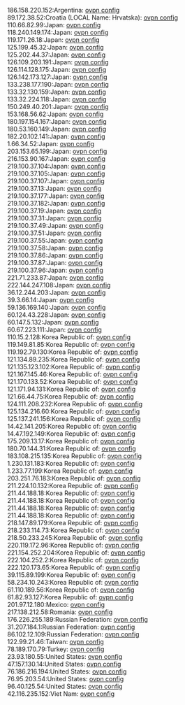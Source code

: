 186.158.220.152:Argentina: [ovpn config](vpn/186_158_220_152.ovpn)  
89.172.38.52:Croatia (LOCAL Name: Hrvatska): [ovpn config](vpn/89_172_38_52.ovpn)  
110.66.82.99:Japan: [ovpn config](vpn/110_66_82_99.ovpn)  
118.240.149.174:Japan: [ovpn config](vpn/118_240_149_174.ovpn)  
119.171.26.18:Japan: [ovpn config](vpn/119_171_26_18.ovpn)  
125.199.45.32:Japan: [ovpn config](vpn/125_199_45_32.ovpn)  
125.202.44.37:Japan: [ovpn config](vpn/125_202_44_37.ovpn)  
126.109.203.191:Japan: [ovpn config](vpn/126_109_203_191.ovpn)  
126.114.128.175:Japan: [ovpn config](vpn/126_114_128_175.ovpn)  
126.142.173.127:Japan: [ovpn config](vpn/126_142_173_127.ovpn)  
133.238.177.190:Japan: [ovpn config](vpn/133_238_177_190.ovpn)  
133.32.130.159:Japan: [ovpn config](vpn/133_32_130_159.ovpn)  
133.32.224.118:Japan: [ovpn config](vpn/133_32_224_118.ovpn)  
150.249.40.201:Japan: [ovpn config](vpn/150_249_40_201.ovpn)  
153.168.56.62:Japan: [ovpn config](vpn/153_168_56_62.ovpn)  
180.197.154.167:Japan: [ovpn config](vpn/180_197_154_167.ovpn)  
180.53.160.149:Japan: [ovpn config](vpn/180_53_160_149.ovpn)  
182.20.102.141:Japan: [ovpn config](vpn/182_20_102_141.ovpn)  
1.66.34.52:Japan: [ovpn config](vpn/1_66_34_52.ovpn)  
203.153.65.199:Japan: [ovpn config](vpn/203_153_65_199.ovpn)  
216.153.90.167:Japan: [ovpn config](vpn/216_153_90_167.ovpn)  
219.100.37.104:Japan: [ovpn config](vpn/219_100_37_104.ovpn)  
219.100.37.105:Japan: [ovpn config](vpn/219_100_37_105.ovpn)  
219.100.37.107:Japan: [ovpn config](vpn/219_100_37_107.ovpn)  
219.100.37.13:Japan: [ovpn config](vpn/219_100_37_13.ovpn)  
219.100.37.177:Japan: [ovpn config](vpn/219_100_37_177.ovpn)  
219.100.37.182:Japan: [ovpn config](vpn/219_100_37_182.ovpn)  
219.100.37.19:Japan: [ovpn config](vpn/219_100_37_19.ovpn)  
219.100.37.31:Japan: [ovpn config](vpn/219_100_37_31.ovpn)  
219.100.37.49:Japan: [ovpn config](vpn/219_100_37_49.ovpn)  
219.100.37.51:Japan: [ovpn config](vpn/219_100_37_51.ovpn)  
219.100.37.55:Japan: [ovpn config](vpn/219_100_37_55.ovpn)  
219.100.37.58:Japan: [ovpn config](vpn/219_100_37_58.ovpn)  
219.100.37.86:Japan: [ovpn config](vpn/219_100_37_86.ovpn)  
219.100.37.87:Japan: [ovpn config](vpn/219_100_37_87.ovpn)  
219.100.37.96:Japan: [ovpn config](vpn/219_100_37_96.ovpn)  
221.71.233.87:Japan: [ovpn config](vpn/221_71_233_87.ovpn)  
222.144.247.108:Japan: [ovpn config](vpn/222_144_247_108.ovpn)  
36.12.244.203:Japan: [ovpn config](vpn/36_12_244_203.ovpn)  
39.3.66.14:Japan: [ovpn config](vpn/39_3_66_14.ovpn)  
59.136.169.140:Japan: [ovpn config](vpn/59_136_169_140.ovpn)  
60.124.43.228:Japan: [ovpn config](vpn/60_124_43_228.ovpn)  
60.147.5.132:Japan: [ovpn config](vpn/60_147_5_132.ovpn)  
60.67.223.111:Japan: [ovpn config](vpn/60_67_223_111.ovpn)  
110.15.2.128:Korea Republic of: [ovpn config](vpn/110_15_2_128.ovpn)  
119.149.81.85:Korea Republic of: [ovpn config](vpn/119_149_81_85.ovpn)  
119.192.79.130:Korea Republic of: [ovpn config](vpn/119_192_79_130.ovpn)  
121.134.89.235:Korea Republic of: [ovpn config](vpn/121_134_89_235.ovpn)  
121.135.123.102:Korea Republic of: [ovpn config](vpn/121_135_123_102.ovpn)  
121.167.145.46:Korea Republic of: [ovpn config](vpn/121_167_145_46.ovpn)  
121.170.133.52:Korea Republic of: [ovpn config](vpn/121_170_133_52.ovpn)  
121.171.94.131:Korea Republic of: [ovpn config](vpn/121_171_94_131.ovpn)  
121.66.44.75:Korea Republic of: [ovpn config](vpn/121_66_44_75.ovpn)  
124.111.208.232:Korea Republic of: [ovpn config](vpn/124_111_208_232.ovpn)  
125.134.216.60:Korea Republic of: [ovpn config](vpn/125_134_216_60.ovpn)  
125.137.241.156:Korea Republic of: [ovpn config](vpn/125_137_241_156.ovpn)  
14.42.141.205:Korea Republic of: [ovpn config](vpn/14_42_141_205.ovpn)  
14.47.192.149:Korea Republic of: [ovpn config](vpn/14_47_192_149.ovpn)  
175.209.13.17:Korea Republic of: [ovpn config](vpn/175_209_13_17.ovpn)  
180.70.144.31:Korea Republic of: [ovpn config](vpn/180_70_144_31.ovpn)  
183.108.215.135:Korea Republic of: [ovpn config](vpn/183_108_215_135.ovpn)  
1.230.131.183:Korea Republic of: [ovpn config](vpn/1_230_131_183.ovpn)  
1.233.77.199:Korea Republic of: [ovpn config](vpn/1_233_77_199.ovpn)  
203.251.76.183:Korea Republic of: [ovpn config](vpn/203_251_76_183.ovpn)  
211.224.10.132:Korea Republic of: [ovpn config](vpn/211_224_10_132.ovpn)  
211.44.188.18:Korea Republic of: [ovpn config](vpn/211_44_188_18.ovpn)  
211.44.188.18:Korea Republic of: [ovpn config](vpn/211_44_188_18.ovpn)  
211.44.188.18:Korea Republic of: [ovpn config](vpn/211_44_188_18.ovpn)  
211.44.188.18:Korea Republic of: [ovpn config](vpn/211_44_188_18.ovpn)  
218.147.89.179:Korea Republic of: [ovpn config](vpn/218_147_89_179.ovpn)  
218.233.114.73:Korea Republic of: [ovpn config](vpn/218_233_114_73.ovpn)  
218.50.233.245:Korea Republic of: [ovpn config](vpn/218_50_233_245.ovpn)  
220.119.172.96:Korea Republic of: [ovpn config](vpn/220_119_172_96.ovpn)  
221.154.252.204:Korea Republic of: [ovpn config](vpn/221_154_252_204.ovpn)  
222.104.252.2:Korea Republic of: [ovpn config](vpn/222_104_252_2.ovpn)  
222.120.173.65:Korea Republic of: [ovpn config](vpn/222_120_173_65.ovpn)  
39.115.89.199:Korea Republic of: [ovpn config](vpn/39_115_89_199.ovpn)  
58.234.10.243:Korea Republic of: [ovpn config](vpn/58_234_10_243.ovpn)  
61.110.189.56:Korea Republic of: [ovpn config](vpn/61_110_189_56.ovpn)  
61.82.93.127:Korea Republic of: [ovpn config](vpn/61_82_93_127.ovpn)  
201.97.12.180:Mexico: [ovpn config](vpn/201_97_12_180.ovpn)  
217.138.212.58:Romania: [ovpn config](vpn/217_138_212_58.ovpn)  
176.226.255.189:Russian Federation: [ovpn config](vpn/176_226_255_189.ovpn)  
31.207.184.1:Russian Federation: [ovpn config](vpn/31_207_184_1.ovpn)  
86.102.12.109:Russian Federation: [ovpn config](vpn/86_102_12_109.ovpn)  
122.99.21.46:Taiwan: [ovpn config](vpn/122_99_21_46.ovpn)  
78.189.170.79:Turkey: [ovpn config](vpn/78_189_170_79.ovpn)  
23.93.180.55:United States: [ovpn config](vpn/23_93_180_55.ovpn)  
47.157.130.14:United States: [ovpn config](vpn/47_157_130_14.ovpn)  
76.186.216.194:United States: [ovpn config](vpn/76_186_216_194.ovpn)  
76.95.203.54:United States: [ovpn config](vpn/76_95_203_54.ovpn)  
96.40.125.54:United States: [ovpn config](vpn/96_40_125_54.ovpn)  
42.116.235.152:Viet Nam: [ovpn config](vpn/42_116_235_152.ovpn)  
